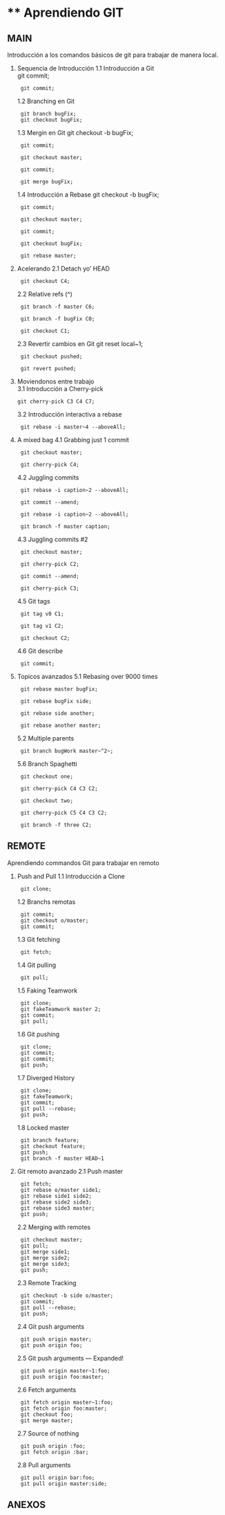 # ** Aprendiendo GIT

## MAIN
Introducción a los comandos básicos de git para trabajar de manera local.

1. Sequencia de Introducción
    1.1  Introducción a Git    
        git commit;

        git commit;
    1.2 Branching en Git
        
        git branch bugFix;
        git checkout bugFix;

    1.3 Mergin en Git
        git checkout -b bugFix;

        git commit;

        git checkout master;

        git commit;

        git merge bugFix;

    1.4 Introducción a Rebase
        git checkout -b bugFix;

        git commit;

        git checkout master;

        git commit;

        git checkout bugFix;

        git rebase master;

2. Acelerando
    2.1  Detach yo’ HEAD

        git checkout C4;
    2.2 Relative refs (^)

        git branch -f master C6;

        git branch -f bugFix C0;

        git checkout C1;

    2.3  Revertir cambios en Git
        git reset local~1;

        git checkout pushed;

        git revert pushed;

3. Moviendonos entre trabajo   
    3.1  Introducción a Cherry-pick

       git cherry-pick C3 C4 C7;

    3.2 Introducción interactiva a rebase

        git rebase -i master~4 --aboveAll;

4. A mixed bag
    4.1  Grabbing just 1 commit    
       
        git checkout master;
       
        git cherry-pick C4;
    4.2 Juggling commits
        
        git rebase -i caption~2 --aboveAll;
        
        git commit --amend;
        
        git rebase -i caption~2 --aboveAll;
        
        git branch -f master caption;

    4.3 Juggling commits #2
        
        git checkout master;
        
        git cherry-pick C2;
        
        git commit --amend;
        
        git cherry-pick C3;   

    4.5 Git tags
       
        git tag v0 C1;
       
        git tag v1 C2;
       
        git checkout C2;

    4.6 Git describe
       
        git commit;

5. Topicos avanzados
    5.1 Rebasing over 9000 times   
        
        git rebase master bugFix;
        
        git rebase bugFix side;
        
        git rebase side another;
        
        git rebase another master;

    5.2 Multiple parents
       
        git branch bugWork master~^2~;

    5.6 Branch Spaghetti
        
        git checkout one;
        
        git cherry-pick C4 C3 C2;
        
        git checkout two;
        
        git cherry-pick C5 C4 C3 C2;
        
        git branch -f three C2;

## REMOTE
Aprendiendo commandos Git para trabajar en remoto

1. Push and Pull
    1.1 Introducción a Clone

        git clone;
    1.2 Branchs remotas

        git commit;
        git checkout o/master;
        git commit;
    1.3 Git fetching

        git fetch;
    1.4 Git pulling

        git pull;
    1.5 Faking Teamwork

        git clone;
        git fakeTeamwork master 2;
        git commit;
        git pull;
    1.6 Git pushing

        git clone;
        git commit;
        git commit;
        git push;
    1.7 Diverged History

        git clone;
        git fakeTeamwork;
        git commit;
        git pull --rebase;
        git push;  
    1.8 Locked master

        git branch feature;
        git checkout feature;
        git push;
        git branch -f master HEAD~1

2. Git remoto avanzado
    2.1 Push master

        git fetch;
        git rebase o/master side1;
        git rebase side1 side2;
        git rebase side2 side3;
        git rebase side3 master;
        git push;
    2.2  Merging with remotes

        git checkout master;
        git pull;
        git merge side1;
        git merge side2;
        git merge side3;
        git push;
    2.3 Remote Tracking

        git checkout -b side o/master;
        git commit;
        git pull --rebase;
        git push;
    2.4 Git push arguments

        git push origin master;
        git push origin foo;
    2.5 Git push arguments — Expanded!

        git push origin master~1:foo;
        git push origin foo:master;
    2.6 Fetch arguments

        git fetch origin master~1:foo;
        git fetch origin foo:master;
        git checkout foo;
        git merge master;
    2.7 Source of nothing

        git push origin :foo;
        git fetch origin :bar;
    2.8 Pull arguments

        git pull origin bar:foo;
        git pull origin master:side;

## ANEXOS
              